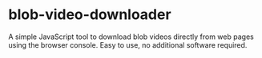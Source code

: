 # blob-video-downloader
A simple JavaScript tool to download blob videos directly from web pages using the browser console. Easy to use, no additional software required.
